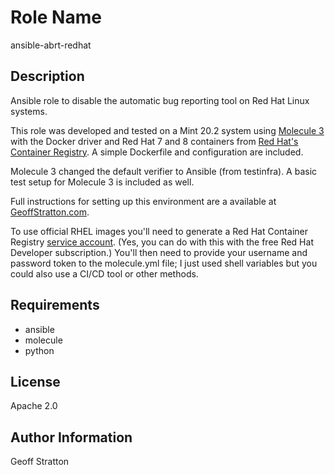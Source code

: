 Role Name
=========
ansible-abrt-redhat

Description
---------------
Ansible role to disable the automatic bug reporting tool on Red Hat Linux systems.

This role was developed and tested on a Mint 20.2 system using [Molecule 3](https://molecule.readthedocs.io/en/latest/) with the Docker driver and Red Hat 7 and 8 containers from [Red Hat's Container Registry](https://catalog.redhat.com/software/containers/explore). A simple Dockerfile and configuration are included.

Molecule 3 changed the default verifier to Ansible (from testinfra). A basic test setup for Molecule 3 is included as well.

Full instructions for setting up this environment are a available at [GeoffStratton.com](https://www.geoffstratton.com/test-ansible-roles-molecule-3-and-red-hat-docker-images-linux-mint).

To use official RHEL images you'll need to generate a Red Hat Container Registry [service account](https://access.redhat.com/terms-based-registry/). (Yes, you can do with this with the free Red Hat Developer subscription.) You'll then need to provide your username and password token to the molecule.yml file; I just used shell variables but you could also use a CI/CD tool or other methods.

Requirements
--------------
* ansible
* molecule
* python

License
-------
Apache 2.0

Author Information
------------------
Geoff Stratton
